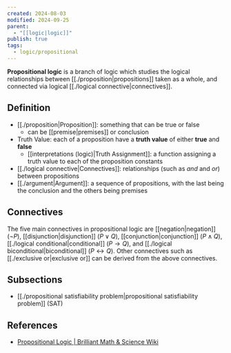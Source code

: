 ```yaml
---
created: 2024-08-03
modified: 2024-09-25
parent:
  - "[[logic|logic]]"
publish: true
tags:
  - logic/propositional
---
```

**Propositional logic** is a branch of logic which studies the logical relationships between [[./proposition|propositions]] taken as a whole, and connected via logical [[./logical connective|connectives]].

## Definition
- [[./proposition|Proposition]]: something that can be true or false
  - can be [[premise|premises]] or conclusion
- Truth Value: each of a proposition have a **truth value** of either **true** and **false**
  - [[interpretations (logic)|Truth Assignment]]: a function assigning a truth value to each of the proposition constants
- [[./logical connective|Connectives]]: relationships (such as *and* and *or*) between propositions
- [[./argument|Argument]]: a sequence of propositions, with the last being the conclusion and the others being premises

## Connectives
The five main connectives in propositional logic are [[negation|negation]] ($\neg P$), [[disjunction|disjunction]] ($P \lor Q$), [[conjunction|conjunction]] ($P \land Q$), [[./logical conditional|conditional]] ($P \to Q$), and [[./logical biconditional|biconditional]] ($P \leftrightarrow Q$). Other connectives such as [[./exclusive or|exclusive or]] can be derived from the above connectives.

## Subsections
- [[./propositional satisfiability problem|propositional satisfiability problem]] (SAT)

## References
- [Propositional Logic | Brilliant Math & Science Wiki](https://brilliant.org/wiki/propositional-logic/)